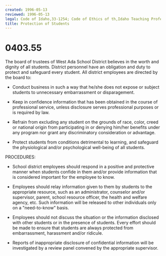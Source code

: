 ```yaml
---
created: 1996-05-13
reviewed: 1996-05-13
legal: Code of Idaho,33-1254; Code of Ethics of th,Idaho Teaching Profession,33-1254; Code of Ethics of the,Idaho Teaching Profession,
title: Protection of Students
---
```


# 0403.55 

The board of trustees of West Ada School District believes in the worth and dignity of all students. District personnel
have an obligation and duty to protect and safeguard every student. All district employees are directed by the board
to:


- Conduct business in such a way that he/she does not expose or subject students to unnecessary
embarrassment or disparagement.


- Keep in confidence information that has been obtained in the course of professional service, unless disclosure
serves professional purposes or is required by law.


- Refrain from excluding any student on the grounds of race, color, creed or national origin from participating in
or denying him/her benefits under any program nor grant any discriminatory consideration or advantage.


- Protect students from conditions detrimental to learning, and safeguard the physiological and/or psychological
well-being of all students.

PROCEDURES:


- School district employees should respond in a positive and protective manner when students confide in them
and/or provide information that is considered important for the employee to know.


- Employees should relay information given to them by students to the appropriate resource, such as an
administrator, counselor and/or supervisor, parent, school resource officer, the health and welfare agency, etc.
Such information will be released to other
individuals only on a "need-to-know" basis.


- Employees should not discuss the situation or the information disclosed with other students or in the presence
of students. Every effort should be made to ensure that students are always protected from embarrassment,
harassment and/or ridicule.


- Reports of inappropriate disclosure of confidential information will be investigated by a review panel convened
by the appropriate supervisor.

